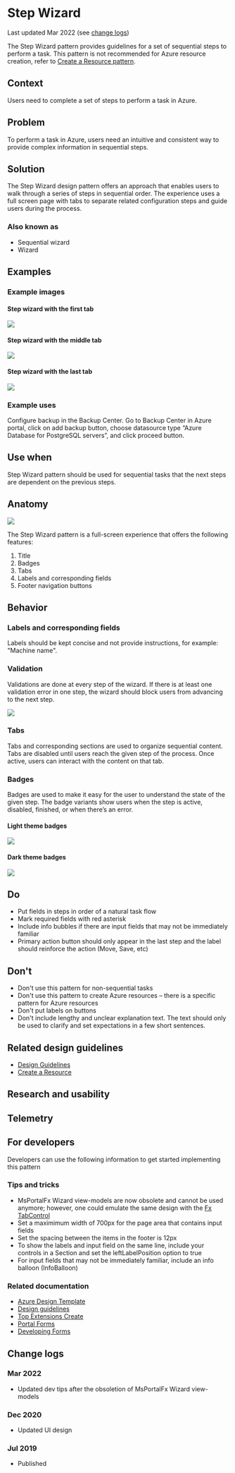<a name="step-wizard"></a>
# Step Wizard

Last updated Mar 2022 (see [change logs](#change-logs))

The Step Wizard pattern provides guidelines for a set of sequential steps to perform a task. This pattern is not recommended for Azure resource creation, refer to [Create a Resource pattern](design-patterns-resource-create.md).

<a name="step-wizard-context"></a>
## Context
Users need to complete a set of steps to perform a task in Azure.

<a name="step-wizard-problem"></a>
## Problem
To perform a task in Azure, users need an intuitive and consistent way to provide complex information in sequential steps.

<a name="step-wizard-solution"></a>
## Solution
The Step Wizard design pattern offers an approach that enables users to walk through a series of steps in sequential order. The experience uses a full screen page with tabs to separate related configuration steps and guide users during the process.

<a name="step-wizard-solution-also-known-as"></a>
### Also known as
* Sequential wizard
* Wizard

<a name="step-wizard-examples"></a>
## Examples

<a name="step-wizard-examples-example-images"></a>
### Example images
<a name="step-wizard-examples-example-images-step-wizard-with-the-first-tab"></a>
#### Step wizard with the first tab
<div style="max-width:800px">
<img alttext="example-first.png" src="../media/design-patterns-step-wizard/example-first.png"  />
</div>

<a name="step-wizard-examples-example-images-step-wizard-with-the-middle-tab"></a>
#### Step wizard with the middle tab
<div style="max-width:800px">
<img alttext="example-middle.png" src="../media/design-patterns-step-wizard/example-middle.png"  />
</div>

<a name="step-wizard-examples-example-images-step-wizard-with-the-last-tab"></a>
#### Step wizard with the last tab
<div style="max-width:800px">
<img alttext="example-last.png" src="../media/design-patterns-step-wizard/example-last.png"  />
</div>

<a name="step-wizard-examples-example-uses"></a>
### Example uses
Configure backup in the Backup Center. Go to Backup Center in Azure portal, click on add backup button, choose datasource type “Azure Database for PostgreSQL servers”, and click proceed button.

<a name="step-wizard-use-when"></a>
## Use when
Step Wizard pattern should be used for sequential tasks that the next steps are dependent on the previous steps.

<a name="step-wizard-anatomy"></a>
## Anatomy
<div style="max-width:800px">
<img alttext="anatomy.png" src="../media/design-patterns-step-wizard/anatomy.png"  />
</div>

The Step Wizard pattern is a full-screen experience that offers the following features:
1.	Title
2.	Badges
3.	Tabs
4.	Labels and corresponding fields
5.	Footer navigation buttons

<a name="step-wizard-behavior"></a>
## Behavior
<a name="step-wizard-behavior-labels-and-corresponding-fields"></a>
### Labels and corresponding fields
Labels should be kept concise and not provide instructions, for example: "Machine name".

<a name="step-wizard-behavior-validation"></a>
### Validation
Validations are done at every step of the wizard. If there is at least one validation error in one step, the wizard should block users from advancing to the next step.
<div style="max-width:800px">
<img alttext="validation.png" src="../media/design-patterns-step-wizard/validation.png"  />
</div>

<a name="step-wizard-behavior-tabs"></a>
### Tabs
Tabs and corresponding sections are used to organize sequential content. Tabs are disabled until users reach the given step of the process. Once active, users can interact with the content on that tab.

<a name="step-wizard-behavior-badges"></a>
### Badges
Badges are used to make it easy for the user to understand the state of the given step. The badge variants show users when the step is active, disabled, finished, or when there’s an error.
<a name="step-wizard-behavior-badges-light-theme-badges"></a>
#### Light theme badges
<div style="max-width:800px">
<img alttext="light-theme.png" src="../media/design-patterns-step-wizard/light-theme.png"  />
</div>

<a name="step-wizard-behavior-badges-dark-theme-badges"></a>
#### Dark theme badges
<div style="max-width:800px">
<img alttext="dark-theme.png" src="../media/design-patterns-step-wizard/dark-theme.png"  />
</div>

<a name="step-wizard-do"></a>
## Do
* Put fields in steps in order of a natural task flow
* Mark required fields with red asterisk
* Include info bubbles if there are input fields that may not be immediately familiar
* Primary action button should only appear in the last step and the label should reinforce the action (Move, Save, etc)

<a name="step-wizard-don-t"></a>
## Don&#39;t
* Don't use this pattern for non-sequential tasks
* Don't use this pattern to create Azure resources – there is a specific pattern for Azure resources
* Don't put labels on buttons
* Don't include lengthy and unclear explanation text. The text should only be used to clarify and set expectations in a few short sentences.

<a name="step-wizard-related-design-guidelines"></a>
## Related design guidelines
* [Design Guidelines](top-design.md)
* [Create a Resource](design-patterns-resource-create.md)

<a name="step-wizard-research-and-usability"></a>
## Research and usability

<a name="step-wizard-telemetry"></a>
## Telemetry

<a name="step-wizard-for-developers"></a>
## For developers
Developers can use the following information to get started implementing this pattern

<a name="step-wizard-for-developers-tips-and-tricks"></a>
### Tips and tricks
* MsPortalFx Wizard view-models are now obsolete and cannot be used anymore; however, one could emulate the same design with the [Fx TabControl](https://ms.portal.azure.com/?Microsoft_Azure_Playground=mpac#blade/Microsoft_Azure_Playground/ControlsIndexBlade/TabControl_create_Playground)
* Set a maximimum width of 700px for the page area that contains input fields
* Set the spacing between the items in the footer is 12px
* To show the labels and input field on the same line, include your controls in a Section and set the leftLabelPosition option to true
* For input fields that may not be immediately familiar, include an info balloon (InfoBalloon)

<a name="step-wizard-for-developers-related-documentation"></a>
### Related documentation

* [Azure Design Template ](https://www.figma.com/file/SkCj1C9nh5lZTuIz0uhcY2/Azure-Portal-Pattern-Templates?node-id=525%3A0)
* [Design guidelines](top-design.md)
* [Top Extensions Create](top-extensions-create.md)
* [Portal Forms](top-extensions-forms.md)
* [Developing Forms](portalfx-forms.md)

<a name="step-wizard-change-logs"></a>
## Change logs

<a name="step-wizard-change-logs-mar-2022"></a>
### Mar 2022
* Updated dev tips after the obsoletion of MsPortalFx Wizard view-models 

<a name="step-wizard-change-logs-dec-2020"></a>
### Dec 2020
* Updated UI design

<a name="step-wizard-change-logs-jul-2019"></a>
### Jul 2019
* Published
